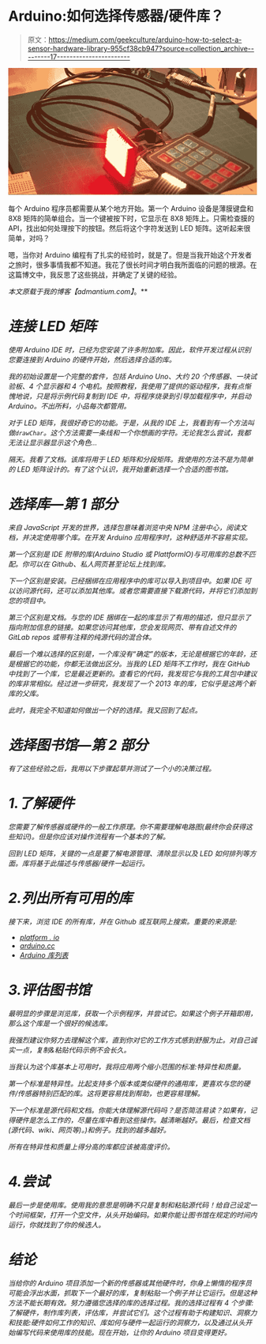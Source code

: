 # Arduino:如何选择传感器/硬件库？

> 原文：<https://medium.com/geekculture/arduino-how-to-select-a-sensor-hardware-library-955cf38cb947?source=collection_archive---------17----------------------->

![](img/b7b4b1eae9b5c99417fd5db6d95ed550.png)

每个 Arduino 程序员都需要从某个地方开始。第一个 Arduino 设备是薄膜键盘和 8X8 矩阵的简单组合。当一个键被按下时，它显示在 8X8 矩阵上。只需检查膜的 API，找出如何处理按下的按钮。然后将这个字符发送到 LED 矩阵。这听起来很简单，对吗？

嗯，当你对 Arduino 编程有了扎实的经验时，就是了。但是当我开始这个开发者之旅时，很多事情我都不知道。我花了很长时间才明白我所面临的问题的根源。在这篇博文中，我反思了这些挑战，并确定了关键的经验。

*本文原载于我的博客【admantium.com】[](https://admantium.com/blog/micro15_choose_arduino_libraries/)*。**

# *连接 LED 矩阵*

*使用 Arduino IDE 时，已经为您安装了许多附加库。因此，软件开发过程从识别您要连接到 Arduino 的硬件开始，然后选择合适的库。*

*我的初始设置是一个完整的套件，包括 Arduino Uno、大约 20 个传感器、一块试验板、4 个显示器和 4 个电机。按照教程，我使用了提供的驱动程序，我有点惭愧地说，只是将示例代码复制到 IDE 中，将程序烧录到引导加载程序中，并启动 Arduino。不出所料，小品每次都管用。*

*对于 LED 矩阵，我很好奇它的功能。于是，从我的 IDE 上，我看到有一个方法叫做`drawChar`。这个方法需要一条线和一个你想画的字符。无论我怎么尝试，我都无法让显示器显示这个角色...*

*隔天。我看了文档。该库将用于 LED 矩阵和分段矩阵。我使用的方法不是为简单的 LED 矩阵设计的。有了这个认识，我开始重新选择一个合适的图书馆。*

# *选择库—第 1 部分*

*来自 JavaScript 开发的世界，选择包意味着浏览中央 NPM 注册中心，阅读文档，并决定使用哪个库。在开发 Arduino 应用程序时，这种舒适并不容易实现。*

*第一个区别是 IDE 附带的库(Arduino Studio 或 PlattformIO)与可用库的总数不匹配。你可以在 Github、私人网页甚至论坛上找到库。*

*下一个区别是安装。已经捆绑在应用程序中的库可以导入到项目中。如果 IDE 可以访问源代码，还可以添加其他库。或者您需要直接下载源代码，并将它们添加到您的项目中。*

*第三个区别是文档。与您的 IDE 捆绑在一起的库显示了有用的描述，但只显示了指向附加信息的链接。如果您访问其他库，您会发现网页、带有自述文件的 GitLab repos 或带有注释的纯源代码的混合体。*

*最后一个难以选择的区别是，一个库没有“确定”的版本，无论是根据它的年龄，还是根据它的功能，你都无法做出区分。当我的 LED 矩阵不工作时，我在 GitHub 中找到了一个库，它是最近更新的。查看它的代码，我发现它与我的工具包中建议的库非常相似。经过进一步研究，我发现了一个 2013 年的库，它似乎是这两个新库的父库。*

*此时，我完全不知道如何做出一个好的选择。我又回到了起点。*

# *选择图书馆—第 2 部分*

*有了这些经验之后，我用以下步骤起草并测试了一个小的决策过程。*

# *1.了解硬件*

*您需要了解传感器或硬件的一般工作原理。你不需要理解电路图(最终你会获得这些知识)。但是你应该对操作流程有一个基本的了解。*

*回到 LED 矩阵，关键的一点是要了解电源管理、清除显示以及 LED 如何排列等方面。库将基于此描述与传感器/硬件一起运行。*

# *2.列出所有可用的库*

*接下来，浏览 IDE 的所有库，并在 Github 或互联网上搜索。重要的来源是:*

*   *[platform . io](https://platformio.org/lib)*
*   *[arduino.cc](https://www.arduino.cc/en/reference/libraries)*
*   *[Arduino 库列表](https://www.arduinolibraries.info/)*

# *3.评估图书馆*

*最明显的步骤是浏览库，获取一个示例程序，并尝试它。如果这个例子开箱即用，那么这个库是一个很好的候选库。*

*我强烈建议你努力去理解这个库，直到你对它的工作方式感到舒服为止。对自己诚实一点，复制&粘贴代码示例不会长久。*

*当我认为这个库基本上可用时，我将应用两个缩小范围的标准:特异性和质量。*

*第一个标准是特异性。比起支持多个版本或类似硬件的通用库，更喜欢与您的硬件/传感器特别匹配的库。这将更容易找到帮助，也更容易理解。*

*下一个标准是源代码和文档。你能大体理解源代码吗？是否简洁易读？如果有，记得硬件是怎么工作的，尽量在库中看到这些操作。越清晰越好。最后，检查文档(源代码、wiki、网页等)。)和例子。找到的越多越好。*

*所有在特异性和质量上得分高的库都应该被高度评价。*

# *4.尝试*

*最后一步是使用库。使用我的意思是明确不只是复制和粘贴源代码！给自己设定一个时间框架，打开一个空文件，从头开始编码。如果你能让图书馆在规定的时间内运行，你就找到了你的候选人。*

# *结论*

*当给你的 Arduino 项目添加一个新的传感器或其他硬件时，你身上懒惰的程序员可能会浮出水面，抓取下一个最好的库，复制粘贴一个例子并让它运行。但是这种方法不能长期有效。努力遵循您选择的库的选择过程。我的选择过程有 4 个步骤:了解硬件，制作库列表，评估库，并尝试它们。这个过程有助于构建知识、洞察力和技能:硬件如何工作的知识、库如何与硬件一起运行的洞察力，以及通过从头开始编写代码来使用库的技能。现在开始，让你的 Arduino 项目变得更好。*